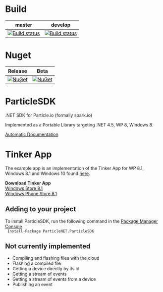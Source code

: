 # Build
| master | develop |
|--------|---------|
|[![Build status](https://ci.appveyor.com/api/projects/status/8kcdeffb0s415rmh?svg=true)](https://ci.appveyor.com/project/holtsoftware/particlesdk)|[![Build status](https://ci.appveyor.com/api/projects/status/3oa42ovdknh4i627?svg=true)](https://ci.appveyor.com/project/holtsoftware/particlesdk-qe393)|

# Nuget
| Release | Beta |
|---------|------|
|[![NuGet](https://img.shields.io/nuget/v/ParticleNET.ParticleSDK.svg)](https://www.nuget.org/packages/ParticleNET.ParticleSDK)|[![NuGet](https://img.shields.io/nuget/vpre/ParticleNET.ParticleSDK.svg)](https://www.nuget.org/packages/ParticleNET.ParticleSDK)|

# ParticleSDK
.NET SDK for Particle.io (formally spark.io)

Implemented as a Portable Library targeting .NET 4.5, WP 8, Windows 8.

[Automatic Documentation](http://particlenet.github.io/Docs/index.html)

# Tinker App
The example app is an implementation of the Tinker App for WP 8.1, Windows 8.1 and Windows 10 found [here](https://github.com/ParticleNET/Particle-Windows-app).

**Download Tinker App**<br />
[Windows Store 8.1](http://apps.microsoft.com/windows/app/f9a2a89a-1adb-49ce-abff-0da6be35aa0c)<br />
[Windows Phone Store 8.1](http://windowsphone.com/s?appid=71eaa2c4-b093-4d1a-b5d3-046e6c2f9826)

## Adding to your project
To install ParticleSDK, run the following command in the [Package Manager Console](http://docs.nuget.org/docs/start-here/using-the-package-manager-console)<br />
<code>
Install-Package ParticleNET.ParticleSDK
</code>

## Not currently implemented
* Compiling and flashing files with the cloud
* Flashing a compiled file
* Getting a device directly by its id
* Getting a stream of events
* Getting a stream of events from a device
* Publishing an event
